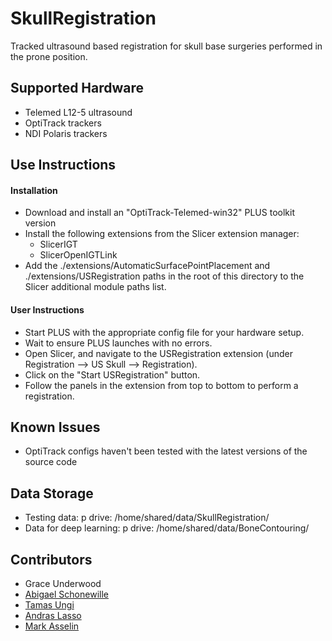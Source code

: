 # SkullRegistration
Tracked ultrasound based registration for skull base surgeries performed in the prone position.

## Supported Hardware
- Telemed L12-5 ultrasound
- OptiTrack trackers
- NDI Polaris trackers

## Use Instructions

#### Installation
- Download and install an "OptiTrack-Telemed-win32" PLUS toolkit version
- Install the following extensions from the Slicer extension manager:
    - SlicerIGT
    - SlicerOpenIGTLink
- Add the ./extensions/AutomaticSurfacePointPlacement and ./extensions/USRegistration paths in the root of this directory to the Slicer additional module paths list.

#### User Instructions
- Start PLUS with the appropriate config file for your hardware setup.
- Wait to ensure PLUS launches with no errors.
- Open Slicer, and navigate to the USRegistration extension (under Registration --> US Skull --> Registration).
- Click on the "Start USRegistration" button.
- Follow the panels in the extension from top to bottom to perform a registration.

## Known Issues
- OptiTrack configs haven't been tested with the latest versions of the source code

## Data Storage
- Testing data: p drive: /home/shared/data/SkullRegistration/
- Data for deep learning: p drive: /home/shared/data/BoneContouring/

## Contributors
- Grace Underwood
- [Abigael Schonewille](https://github.com/ASchonewille)
- [Tamas Ungi](https://github.com/ungi)
- [Andras Lasso](https://github.com/lassoan)
- [Mark Asselin](https://github.com/markasselin)

